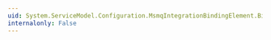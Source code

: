 ```yaml
---
uid: System.ServiceModel.Configuration.MsmqIntegrationBindingElement.BindingElementType
internalonly: False
---
```

